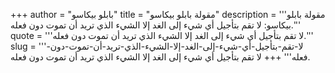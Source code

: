 +++
author = "بابلو بيكاسو"
title = "مقولة بابلو بيكاسو"
description = '''مقولة بابلو بيكاسو: لا تقم بتأجيل أي شيء إلى الغد إلا الشيء الذي تريد أن تموت دون فعله.'''
quote = '''لا تقم بتأجيل أي شيء إلى الغد إلا الشيء الذي تريد أن تموت دون فعله.'''
slug = '''لا-تقم-بتأجيل-أي-شيء-إلى-الغد-إلا-الشيء-الذي-تريد-أن-تموت-دون-فعله'''
+++
لا تقم بتأجيل أي شيء إلى الغد إلا الشيء الذي تريد أن تموت دون فعله.
